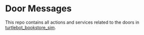 # Door Messages

This repo contains all actions and services related to the doors in [turtlebot_bookstore_sim](https://github.com/HyPAIR/turtlebot_bookstore_sim).


